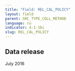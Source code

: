 ```yaml
---
title: "Field: REL_CAL_POLICY"
layout: field
parent: SRC_TYPE_COLL_METHOD
language: ru
indicator: 4-1-1bc
slug: REL_CAL_POLICY
---
```

## Data release

July 2016